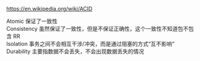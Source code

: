 https://en.wikipedia.org/wiki/ACID

Atomic 保证了一致性  
Consistency 虽然保证了一致性，但是不保证正确性，这个一致性不知道包不包含 RR  
Isolation 事务之间不会相互干涉/冲突，而是通过阻塞的方式“互不影响”  
Durability 主要指数据不会丢失，不会出现数据丢失的情况  